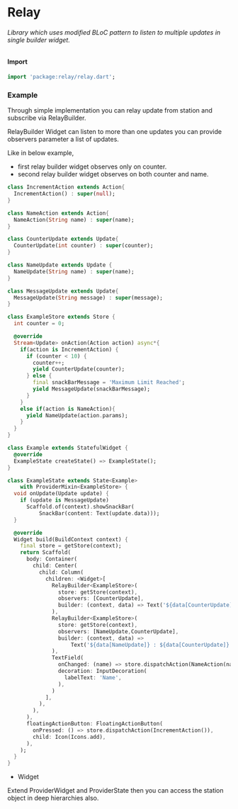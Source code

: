 # Relay

###### Library which uses modified BLoC pattern to listen to multiple updates in single builder widget.

#### Import

```dart
import 'package:relay/relay.dart';
```

### Example

Through simple implementation you can relay update from station
and subscribe via RelayBuilder.

RelayBuilder Widget can listen to more than one updates you can 
provide observers parameter a list of updates.

Like in below example, 

* first relay builder widget observes only on counter.
* second relay builder widget observes on both counter and name.

```dart
class IncrementAction extends Action{
  IncrementAction() : super(null);
}

class NameAction extends Action{
  NameAction(String name) : super(name);
}

class CounterUpdate extends Update{
  CounterUpdate(int counter) : super(counter);
}

class NameUpdate extends Update {
  NameUpdate(String name) : super(name);
}

class MessageUpdate extends Update{
  MessageUpdate(String message) : super(message);
}

class ExampleStore extends Store {
  int counter = 0;

  @override
  Stream<Update> onAction(Action action) async*{
    if(action is IncrementAction) {
      if (counter < 10) {
        counter++;
        yield CounterUpdate(counter);
      } else {
        final snackBarMessage = 'Maximum Limit Reached';
        yield MessageUpdate(snackBarMessage);
      }
    }
    else if(action is NameAction){
      yield NameUpdate(action.params);
    }
  }
}

class Example extends StatefulWidget {
  @override
  ExampleState createState() => ExampleState();
}

class ExampleState extends State<Example>
    with ProviderMixin<ExampleStore> {
  void onUpdate(Update update) {
    if (update is MessageUpdate)
      Scaffold.of(context).showSnackBar(
          SnackBar(content: Text(update.data)));
  }

  @override
  Widget build(BuildContext context) {
    final store = getStore(context);
    return Scaffold(
      body: Container(
        child: Center(
          child: Column(
            children: <Widget>[
              RelayBuilder<ExampleStore>(
                store: getStore(context),
                observers: [CounterUpdate],
                builder: (context, data) => Text('${data[CounterUpdate]}'),
              ),
              RelayBuilder<ExampleStore>(
                store: getStore(context),
                observers: [NameUpdate,CounterUpdate],
                builder: (context, data) =>
                    Text('${data[NameUpdate]} : ${data[CounterUpdate]}'),
              ),
              TextField(
                onChanged: (name) => store.dispatchAction(NameAction(name)),
                decoration: InputDecoration(
                  labelText: 'Name',
                ),
              )
            ],
          ),
        ),
      ),
      floatingActionButton: FloatingActionButton(
        onPressed: () => store.dispatchAction(IncrementAction()),
        child: Icon(Icons.add),
      ),
    );
  }
}
```

* Widget

Extend ProviderWidget and ProviderState then you can access
the station object in deep hierarchies also.